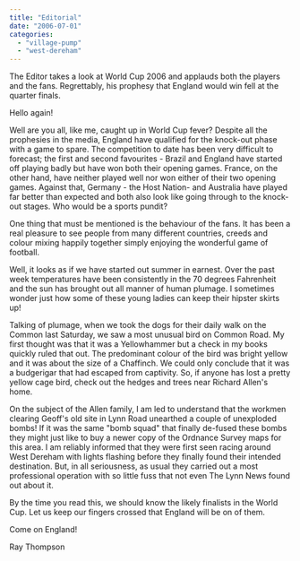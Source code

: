 ```yaml
---
title: "Editorial"
date: "2006-07-01"
categories: 
  - "village-pump"
  - "west-dereham"
---
```


The Editor takes a look at World Cup 2006 and applauds both the players and the fans. Regrettably, his prophesy that England would win fell at the quarter finals.

Hello again!

Well are you all, like me, caught up in World Cup fever? Despite all the prophesies in the media, England have qualified for the knock-out phase with a game to spare. The competition to date has been very difficult to forecast; the first and second favourites - Brazil and England have started off playing badly but have won both their opening games. France, on the other hand, have neither played well nor won either of their two opening games. Against that, Germany - the Host Nation- and Australia have played far better than expected and both also look like going through to the knock-out stages. Who would be a sports pundit?

One thing that must be mentioned is the behaviour of the fans. It has been a real pleasure to see people from many different countries, creeds and colour mixing happily together simply enjoying the wonderful game of football.

Well, it looks as if we have started out summer in earnest. Over the past week temperatures have been consistently in the 70 degrees Fahrenheit and the sun has brought out all manner of human plumage. I sometimes wonder just how some of these young ladies can keep their hipster skirts up!

Talking of plumage, when we took the dogs for their daily walk on the Common last Saturday, we saw a most unusual bird on Common Road. My first thought was that it was a Yellowhammer but a check in my books quickly ruled that out. The predominant colour of the bird was bright yellow and it was about the size of a Chaffinch. We could only conclude that it was a budgerigar that had escaped from captivity. So, if anyone has lost a pretty yellow cage bird, check out the hedges and trees near Richard Allen's home.

On the subject of the Allen family, I am led to understand that the workmen clearing Geoff's old site in Lynn Road unearthed a couple of unexploded bombs! If it was the same "bomb squad" that finally de-fused these bombs they might just like to buy a newer copy of the Ordnance Survey maps for this area. I am reliably informed that they were first seen racing around West Dereham with lights flashing before they finally found their intended destination. But, in all seriousness, as usual they carried out a most professional operation with so little fuss that not even The Lynn News found out about it.

By the time you read this, we should know the likely finalists in the World Cup. Let us keep our fingers crossed that England will be on of them.

Come on England!

Ray Thompson
